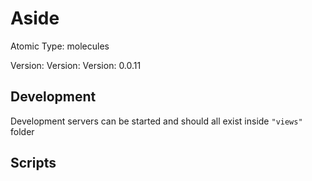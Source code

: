 # Aside

Atomic Type: molecules

Version: Version: Version: 0.0.11


## Development

Development servers can be started and should all exist inside `"views"` folder

## Scripts
